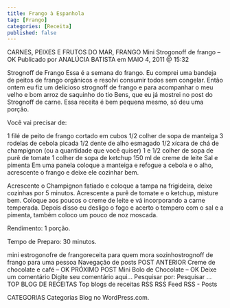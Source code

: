 ```yaml
---
title: Frango à Espanhola
tag: [Frango]
categories: [Receita]
published: false
---
```


CARNES, PEIXES E FRUTOS DO MAR, FRANGO
Mini Strogonoff de frango – OK
Publicado por ANALÚCIA BATISTA em MAIO 4, 2011 @ 15:32

Strognoff de Frango
Essa é a semana do frango. Eu comprei uma bandeja de peitos de frango orgânicos e resolvi consumir todos sem congelar. Então ontem eu fiz um delicioso strognoff de frango e para acompanhar o meu velho e bom arroz de saquinho do tio Bens, que eu já mostrei no post do Strognoff de carne. Essa receita é bem pequena mesmo, só deu uma porção.

Você vai precisar de:

1 filé de peito de frango cortado em cubos
1/2 colher de sopa de manteiga
3 rodelas de cebola picada
1/2 dente de alho esmagado
1/2 xícara de chá de champignon (ou a quantidade que você quiser)
1 e 1/2 colher de sopa de purê de tomate
1 colher de sopa de ketchup
150 ml de creme de leite
Sal e pimenta
Em uma panela coloque a manteiga e refogue a cebola e o alho, acrescente o frango e deixe ele cozinhar bem.

Acrescente o Champignon fatiado e coloque a tampa na frigideira, deixe cozinhas por 5 minutos. Acrescente a purê de tomate e o ketchup, misture bem. Coloque aos poucos o creme de leite e vá incorporando a carne temperada. Depois disso eu desligo o fogo e acerto o tempero com o sal e a pimenta, também coloco um pouco de noz moscada.

Rendimento: 1 porção.

Tempo de Preparo: 30 minutos.



mini estrogonofre de frangoreceita para quem mora sozinhostrognoff de frango para uma pessoa
Navegação de posts
POST ANTERIOR
Creme de chocolate e café – OK
PRÓXIMO POST
Mini Bolo de Chocolate – OK
Deixe um comentário
Digite seu comentário aqui...
Pesquisar por:
Pesquisar …
TOP BLOG DE RECEITAS
Top blogs de receitas
RSS
RSS Feed RSS - Posts

CATEGORIAS
Categorias
Blog no WordPress.com.
